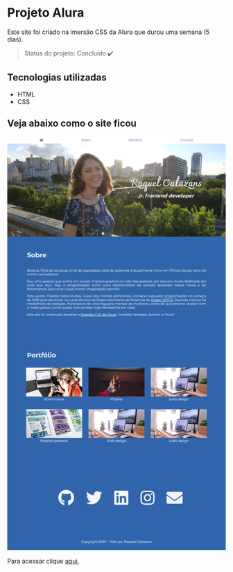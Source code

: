 # Projeto Alura
Este site foi criado na imersão CSS da Alura que durou uma semana (5 dias).

> Status do projeto: Concluído :heavy_check_mark:

## Tecnologias utilizadas
- HTML
- CSS

## Veja abaixo como o site ficou

<img src="img/site alura.png">

Para acessar clique <a target="_blank" href="https://raqcalazans.github.io/PagePessoalAlura/">aqui.</a>
